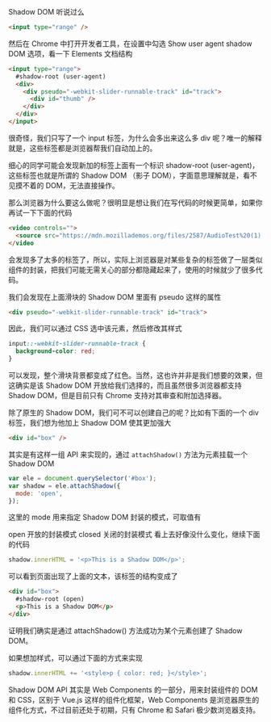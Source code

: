 Shadow DOM 听说过么

```html
<input type="range" />
```

然后在 Chrome 中打开开发者工具，在设置中勾选 Show user agent shadow DOM 选项，看一下 Elements 文档结构

```html
<input type="range">
  #shadow-root (user-agent)
  <div>
    <div pseudo="-webkit-slider-runnable-track" id="track">
      <div id="thumb" />
    </div>
  </div>
</input>
```

很奇怪，我们只写了一个 input 标签，为什么会多出来这么多 div 呢？唯一的解释就是，这些标签都是浏览器帮我们自动加上的。

细心的同学可能会发现新加的标签上面有一个标识 shadow-root (user-agent)，这些标签也就是所谓的 Shadow DOM （影子 DOM），字面意思理解就是，看不见摸不着的 DOM，无法直接操作。

那么浏览器为什么要这么做呢？很明显是想让我们在写代码的时候更简单，如果你再试一下下面的代码

```html
<video controls="">
  <source src="https://mdn.mozillademos.org/files/2587/AudioTest%20(1).ogg" type="audio/ogg">
</video
```

会发现多了太多的标签了，所以，实际上浏览器是对某些复杂的标签做了一层类似组件的封装，把我们可能无需关心的部分都隐藏起来了，使用的时候就少了很多代码。

我们会发现在上面滑块的 Shadow DOM 里面有 pseudo 这样的属性

```html
<div pseudo="-webkit-slider-runnable-track" id="track">
```

因此，我们可以通过 CSS 选中该元素，然后修改其样式

```css
input::-webkit-slider-runnable-track {
  background-color: red;
}
```

可以发现，整个滑块背景都变成了红色。当然，这也许并非是我们想要的效果，但这确实是该 Shadow DOM 开放给我们选择的，而且虽然很多浏览器都支持 Shadow DOM，但是目前只有 Chrome 支持对其审查和附加选择器。

除了原生的 Shadow DOM，我们可不可以创建自己的呢？比如有下面的一个 div 标签，我们想为他加上 Shadow DOM 使其更加强大

```html
<div id="box" />
```

其实是有这样一组 API 来实现的，通过 `attachShadow()` 方法为元素挂载一个 Shadow DOM

```javascript
var ele = document.querySelector('#box');
var shadow = ele.attachShadow({
  mode: 'open',
});
```

这里的 mode 用来指定 Shadow DOM 封装的模式，可取值有

open 开放的封装模式
closed 关闭的封装模式
看上去好像没什么变化，继续下面的代码

```javascript
shadow.innerHTML = '<p>This is a Shadow DOM</p>';
```

可以看到页面出现了上面的文本，该标签的结构变成了

```html
<div id="box">
  #shadow-root (open)
  <p>This is a Shadow DOM</p>
</div>
```

证明我们确实是通过 attachShadow() 方法成功为某个元素创建了 Shadow DOM。

如果想加样式，可以通过下面的方式来实现

```javascript
shadow.innerHTML += '<style>p { color: red; }</style>';
```

Shadow DOM API 其实是 Web Components 的一部分，用来封装组件的 DOM 和 CSS，区别于 Vue.js 这样的组件化框架，Web Components 是浏览器原生的组件化方式，不过目前还处于初期，只有 Chrome 和 Safari 极少数浏览器支持。
